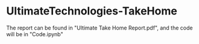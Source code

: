 # UltimateTechnologies-TakeHome
 
The report can be found in  "Ultimate Take Home Report.pdf", and the code will be in "Code.ipynb"

